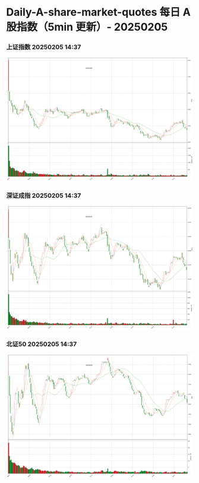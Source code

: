 
# Daily-A-share-market-quotes 每日 A 股指数（5min 更新）- 20250205

### 上证指数 20250205 14:37
![](./fig/2025/2/20250205-sh000001.png)

### 深证成指 20250205 14:37
![](./fig/2025/2/20250205-sz399001.png)

### 北证50 20250205 14:37
![](./fig/2025/2/20250205-bj899050.png)
